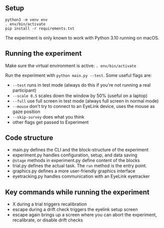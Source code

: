 
## Setup

```
python3 -m venv env
. env/bin/activate
pip install -r requirements.txt
```

The experiment is only known to work with Python 3.10 running on macOS.

## Running the experiment

Make sure the virtual environment is active: `. env/bin/activate`

Run the experiment with `python main.py --test`. Some useful flags are:
- `--test` runs in test mode (always do this if you're not running a real participant)
- `--scale 0.5` scales down the window by 50% (useful on a laptop)
- `--full` use full screen in test mode (always full screen in normal mode)
- `--mouse` don't try to connect to an EyeLink device, uses the mouse as gaze position
- `--skip-survey` does what you think
- other flags get passed to Experiment

## Code structure

- main.py defines the CLI and the block-structure of the experiment
- experiment.py handles configuration, setup, and data saving
- `@stage` methods in experiment.py define content of the blocks
- trial.py defines the actual task. The `run` method is the entry point.
- graphics.py defines a more user-friendly graphics interface
- eyetracking.py handles communication with an EyeLink eyetracker

## Key commands while running the experiment

- X during a trial triggers recalibration 
- escape during a drift check triggers the eyelink setup screen
- escape again brings up a screen where you can abort the experiment, recalibrate, or disable drift checks